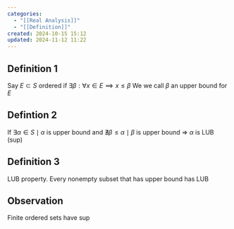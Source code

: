 ```yaml
---
categories:
  - "[[Real Analysis]]"
  - "[[Definition]]"
created: 2024-10-15 15:12
updated: 2024-11-12 11:22
---
```

## Definition 1
Say $E \subset S$ ordered 
if $\exists \beta : \forall x \in E \implies x \leq \beta$ 
We we call $\beta$ an upper bound for $E$ 

## Defintion 2
If $\exists \alpha \in S \mid \alpha$ is upper bound and $\nexists \beta \leq \alpha \mid \beta$ is upper bound => $\alpha$  is LUB (sup)

## Definition 3
LUB property. Every nonempty subset that has upper bound has LUB
## Observation
Finite ordered sets have sup